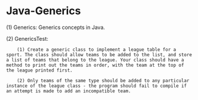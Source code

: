 # Java-Generics

(1) Generics: Generics concepts in Java.

(2) GenericsTest: 

        (1) Create a generic class to implement a league table for a sport. The class should allow teams to be added to the list, and store a list of teams that belong to the league. Your class should have a method to print out the teams in order, with the team at the top of the league printed first.

        (2) Only teams of the same type should be added to any particular instance of the league class - the program should fail to compile if an attempt is made to add an incompatible team.

